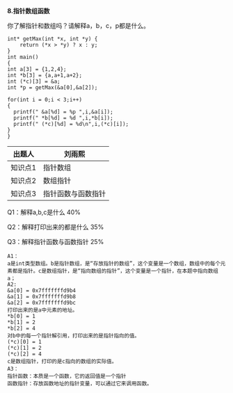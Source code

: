 **8.指针数组函数**

你了解指针和数组吗？请解释a，b，c，p都是什么。

```
int* getMax(int *x, int *y) {
    return (*x > *y) ? x : y;
}
int main()
{
int a[3] = {1,2,4};
int *b[3] = {a,a+1,a+2};
int (*c)[3] = &a;
int *p = getMax(&a[0],&a[2]);

for(int i = 0;i < 3;i++)
{
  printf(" &a[%d] = %p ",i,&a[i]);
  printf(" *b[%d] = %d ",i,*b[i]);
  printf(" (*c)[%d] = %d\n",i,(*c)[i]);
}
}
```

| 出题人  | 刘雨熙             |
| ------- | ------------------ |
| 知识点1 | 指针数组           |
| 知识点2 | 数组指针           |
| 知识点3 | 指针函数与函数指针 |

Q1：解释a,b,c是什么 40%

Q2：解释打印出来的都是什么 35%

Q3：解释指针函数与函数指针 25%

```
A1：
a是int类型数组。b是指针数组，是“存放指针的数组”，这个变量是一个数组，数组中的每个元素都是指针。c是数组指针，是“指向数组的指针”，这个变量是一个指针，在本题中指向数组a；
A2:
&a[0] = 0x7fffffffd9b4  
&a[1] = 0x7fffffffd9b8  
&a[2] = 0x7fffffffd9bc 
打印出来的是a中元素的地址。
*b[0] = 1  
*b[1] = 2  
*b[2] = 4
对b中的每一个指针解引用，打印出来的是指针指向的值。
(*c)[0] = 1
(*c)[1] = 2
(*c)[2] = 4
c是数组指针，打印的是c指向的数组的实际值。
A3：
指针函数：本质是一个函数，它的返回值是一个指针
函数指针：存放函数地址的指针变量，可以通过它来调用函数。
```

